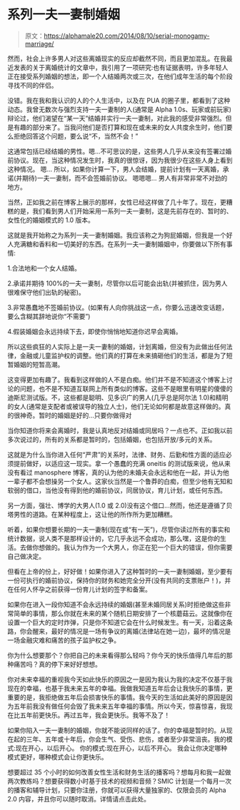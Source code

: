 # 系列一夫一妻制婚姻

> 原文：<https://alphamale20.com/2014/08/10/serial-monogamy-marriage/>

然而，社会上许多男人对这些离婚现实的反应却截然不同，而且更加混乱。在我最近发表的关于离婚统计的文章中，我引用了一项研究:也有证据表明，许多年轻人正在接受系列婚姻的想法，即一个人结婚两次或三次，在他们成年生活的每个阶段寻找不同的伴侣。

没错。我在我和我认识的人的个人生活中，以及在 PUA 的圈子里，都看到了这种动态。我曾无数次与强烈支持一夫一妻制的人(通常是 Alpha 1.0s、玩家或前玩家)辩论过，他们渴望在“某一天”结婚并实行一夫一妻制，对此我的感受非常强烈。但是有趣的部分来了。当我问他们是否打算和现在或未来的女人共度余生时，他们要么拒绝回答这个问题，要么说“不，当然不会！”

这通常包括已经结婚的男性。嗯...不可思议的是，这些男人几乎从来没有签署过婚前协议。现在，当这种情况发生时，我真的很惊讶，因为我很少在这些人身上看到这种情况。
嗯...
所以，如果你计算一下，男人会结婚，提前计划有一天离婚，承诺(并期待)一夫一妻制，而不会签婚前协议。
嗯嗯嗯...
男人有非常非常不对劲的地方。

当然，正如我之前在博客上展示的那样，女性已经这样做了几十年了。现在，更糟糕的是，我们看到男人们开始采用一系列一夫一妻制，这是先前存在的、暂时的、女性化的婚姻模式的 1.0 版本。

这就是我开始称之为系列一夫一妻制婚姻。我应该称之为狗屁婚姻，但我是一个好人充满糖和香料和一切美好的东西。在系列一夫一妻制婚姻中，你要做以下所有事情:

1.合法地和一个女人结婚。

2.承诺并期待 100%的一夫一妻制，尽管你以后可能会出轨(并被抓住，因为男人很难保守他们出轨的秘密)。

3.非常愚蠢地不签婚前协议。(如果有人向你挑战这一点，你要么迅速改变话题，要么含糊其辞地说你“不需要”)

4.假装婚姻会永远持续下去，即使你悄悄地知道你迟早会离婚。

所以这些疯狂的人实际上是一夫一妻制的婚姻，计划离婚，但没有为此做出任何法律，金融或儿童监护权的调整。他们真的打算在未来搞砸他们的生活，都是为了短暂婚姻的短暂高潮。

这变得更加有趣了。我看到这样做的人不是白痴。他们并不是不知道这个博客上讨论的问题，也不是不知道互联网上所有类似的博客。这些不是眼里有明星的傻傻的迪斯尼测试版。不，这些都是聪明、见多识广的男人(几乎总是阿尔法 1.0)和精明的女人(通常是支配者或被误导的独立人士)，他们无论如何都是故意这样做的。真的很神奇。暂时的婚姻是好的...只要你做得对

当你知道你将来会离婚时，我是认真地反对结婚或同居吗？一点也不。正如我以前多次说过的，所有的关系都是暂时的，包括婚姻，也包括开放/多元的关系。

这就是为什么当你进入任何“严肃”的关系时，法律、财务、后勤和性方面的适应必须提前做好，以适应这一现实。拿一个愚蠢的充满 oneitis 的测试版来说，他从来没有看过 manosphere 博客，真的认为他的未婚夫会永远和他在一起，并认为他一辈子都不会想操另一个女人。这家伙当然是一个鲁莽的白痴，但至少他有无知和软弱的借口，当他没有得到他的婚前协议，同居协议，育儿计划，或任何东西。

另一方面，强壮、博学的大男人(1.0 或 2.0)没有这个借口...然而，他还是遵循了贝塔男性的道路。在某种程度上，这让他的所作所为更加糟糕。

听着，如果你想要长期的一夫一妻制(现在或“有一天”)，尽管你读过所有的事实和统计数据，说人类不是那样设计的，它几乎永远不会成功，那么嘿，这是你的生活。去做你想做的。我认为作为一个大男人，你正在犯一个巨大的错误，但你需要自己做决定。

但看在上帝的份上，好好做！如果你进入了这种暂时的一夫一妻制婚姻，至少要有一份可执行的婚前协议，保持你的财务和她完全分开(没有共同的支票账户！)，并在任何人怀孕之前获得一份育儿计划的签字和备案。

如果你在进入一段你知道不会永远持续的婚姻(甚至未婚同居关系)时拒绝做这些非常简单的事情，那么你就在未来的某个随机日期安排了一个核蘑菇云。这就像你在设置一个巨大的定时炸弹，只是你不知道它会在什么时候发生。有一天，沿着这条路，你会醒来，最好的情况是一场有争议的离婚(法律站在她一边)，最坏的情况是一场金融灾难和痛苦的孩子监护权之争。

你为什么想要那个？你把自己的未来看得那么轻吗？你今天的快乐值得几年后的那种痛苦吗？真的停下来好好想想。

你对未来幸福的重视我今天如此快乐的原因之一是因为我认为我的决定不仅基于我现在的幸福，也基于我未来五年的幸福。我做我知道五年后会让我快乐的事情，更重要的是，我拒绝做五年后会损害快乐的事情。我今天的生活如此美好的原因是因为五年前我没有做任何会毁了我未来五年幸福的事情。所以今天，惊喜惊喜，我现在比五年前更快乐。再过五年，我会更快乐。我等不及了！

如果你陷入一夫一妻制的婚姻，你就不能说同样的话了。你的幸福是暂时的。从现在起的三年、五年或十年后，你会生气、受伤、悲伤，或者至少非常沮丧。我的模式:现在开心，以后开心。
你的模式:现在开心，以后不开心。
我会让你决定哪种模式更好，哪种模式会让你更快乐。

想要超过 35 个小时的如何改善女性生活和财务生活的播客吗？想每月和我一起做两次教练吗？想要获得数小时基于技术的视频和音频？SMIC 计划是一个每月一次的播客和辅导计划，只要你注册，你就可以获得大量独家的、仅限会员的 Alpha 2.0 内容，并且你可以随时取消。详情请点击此处。